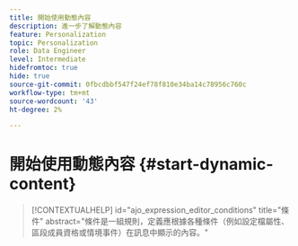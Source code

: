 ```yaml
---
title: 開始使用動態內容
description: 進一步了解動態內容
feature: Personalization
topic: Personalization
role: Data Engineer
level: Intermediate
hidefromtoc: true
hide: true
source-git-commit: 0fbcdbbf547f24ef78f810e34ba14c78956c760c
workflow-type: tm+mt
source-wordcount: '43'
ht-degree: 2%

---
```



# 開始使用動態內容 {#start-dynamic-content}

>[!CONTEXTUALHELP]
>id="ajo_expression_editor_conditions"
>title="條件"
>abstract="條件是一組規則，定義應根據各種條件（例如設定檔屬性、區段成員資格或情境事件）在訊息中顯示的內容。"
